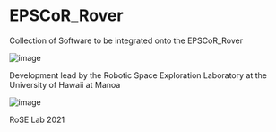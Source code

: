 # EPSCoR_Rover
Collection of Software to be integrated onto the EPSCoR_Rover
 
 ![image](https://user-images.githubusercontent.com/73312444/140884325-ac975442-70c6-4ada-87e6-022ea52449d3.png)

Development lead by the Robotic Space Exploration Laboratory at the University of Hawaii at Manoa

![image](https://user-images.githubusercontent.com/73312444/140886017-e3125211-1139-4597-bd26-41170571375e.png)

RoSE Lab 2021
